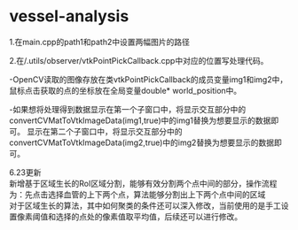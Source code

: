 # vessel-analysis

1.在main.cpp的path1和path2中设置两幅图片的路径

2.在/.utils/observer/vtkPointPickCallback.cpp中对应的位置写处理代码。

  -OpenCV读取的图像存放在类vtkPointPickCallback的成员变量img1和img2中，鼠标点击获取的点的坐标放在全局变量double* world_position中。
  
  -如果想将处理得到数据显示在第一个子窗口中，将显示交互部分中的convertCVMatToVtkImageData(img1,true)中的img1替换为想要显示的数据即可。
                     显示在第二个子窗口中，将显示交互部分中的convertCVMatToVtkImageData(img2,true)中的img2替换为想要显示的数据即可。

6.23更新  
新增基于区域生长的RoI区域分割，能够有效分割两个点中间的部分，操作流程为：先点击选择血管的上下两个点，算法能够分割出上下两个点中间的区域  
对于区域生长的算法，其中如何聚类的条件还可以深入修改，当前使用的是手工设置像素阈值和选择的点处的像素值取平均值，后续还可以进行修改。
